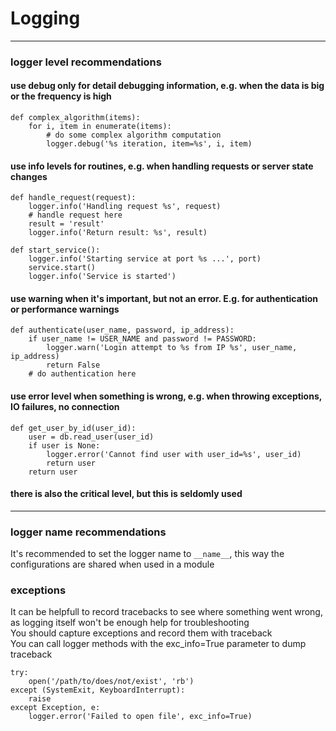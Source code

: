 # **Logging**
----
### logger level recommendations
#### use debug only for detail debugging information, e.g. when the data is big or the frequency is high
```
def complex_algorithm(items):
    for i, item in enumerate(items):
        # do some complex algorithm computation
        logger.debug('%s iteration, item=%s', i, item)
```
#### use info levels for routines, e.g. when handling requests or server state changes
```
def handle_request(request):
    logger.info('Handling request %s', request)
    # handle request here
    result = 'result'
    logger.info('Return result: %s', result)
```
```
def start_service():
    logger.info('Starting service at port %s ...', port)
    service.start()
    logger.info('Service is started')
```
#### use warning when it's important, but not an error. E.g. for authentication or performance warnings
```
def authenticate(user_name, password, ip_address):
    if user_name != USER_NAME and password != PASSWORD:
        logger.warn('Login attempt to %s from IP %s', user_name, ip_address)
        return False
    # do authentication here
```
#### use error level when something is wrong, e.g. when throwing exceptions, IO failures, no connection
```
def get_user_by_id(user_id):
    user = db.read_user(user_id)
    if user is None:
        logger.error('Cannot find user with user_id=%s', user_id)
        return user
    return user

```
#### there is also the critical level, but this is seldomly used
----
### logger name recommendations
It's recommended to set the logger name to `__name__`, this way the configurations are shared when used in a module

### exceptions
It can be helpfull to record tracebacks to see where something went wrong, as logging itself won't be enough help for troubleshooting  
You should capture exceptions and record them with traceback  
You can call logger methods with the exc_info=True parameter to dump traceback
```
try:
    open('/path/to/does/not/exist', 'rb')
except (SystemExit, KeyboardInterrupt):
    raise
except Exception, e:
    logger.error('Failed to open file', exc_info=True)
```

